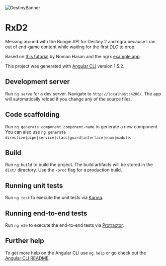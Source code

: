 ![DestinyBanner](https://user-images.githubusercontent.com/4038675/33161305-d355c1e0-cfdf-11e7-8eea-9c388fc721d4.jpg)
# RxD2

Messing around with the Bungie API for Destiny 2 and ngrx because I ran out of end-game content while waiting for the first DLC to drop.

Based on [this tutorial](https://medium.com/@nomanbinhussein/getting-started-with-ngrx-5cec2788b25f) by Noman Hasan and the ngrx [example app](https://github.com/ngrx/example-app).

This project was generated with [Angular CLI](https://github.com/angular/angular-cli) version 1.5.2.

## Development server

Run `ng serve` for a dev server. Navigate to `http://localhost:4200/`. The app will automatically reload if you change any of the source files.

## Code scaffolding

Run `ng generate component component-name` to generate a new component. You can also use `ng generate directive|pipe|service|class|guard|interface|enum|module`.

## Build

Run `ng build` to build the project. The build artifacts will be stored in the `dist/` directory. Use the `-prod` flag for a production build.

## Running unit tests

Run `ng test` to execute the unit tests via [Karma](https://karma-runner.github.io).

## Running end-to-end tests

Run `ng e2e` to execute the end-to-end tests via [Protractor](http://www.protractortest.org/).

## Further help

To get more help on the Angular CLI use `ng help` or go check out the [Angular CLI README](https://github.com/angular/angular-cli/blob/master/README.md).
